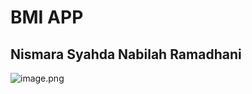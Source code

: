 # BMI APP 
## Nismara Syahda Nabilah Ramadhani

![image.png]({https://github.com/nismarasyhd/android-img/blob/main/bmi-img/hasilBMI.png})


